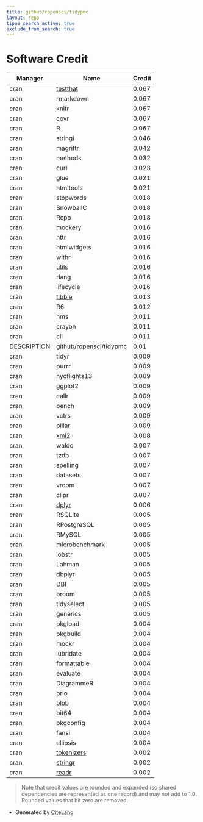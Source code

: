 ```yaml
---
title: github/ropensci/tidypmc
layout: repo
tipue_search_active: true
exclude_from_search: true
---
```

# Software Credit

|Manager|Name|Credit|
|-------|----|------|
|cran|[testthat](https://testthat.r-lib.org)|0.067|
|cran|rmarkdown|0.067|
|cran|knitr|0.067|
|cran|covr|0.067|
|cran|R|0.067|
|cran|stringi|0.046|
|cran|magrittr|0.042|
|cran|methods|0.032|
|cran|curl|0.023|
|cran|glue|0.021|
|cran|htmltools|0.021|
|cran|stopwords|0.018|
|cran|SnowballC|0.018|
|cran|Rcpp|0.018|
|cran|mockery|0.016|
|cran|httr|0.016|
|cran|htmlwidgets|0.016|
|cran|withr|0.016|
|cran|utils|0.016|
|cran|rlang|0.016|
|cran|lifecycle|0.016|
|cran|[tibble](https://tibble.tidyverse.org/)|0.013|
|cran|R6|0.012|
|cran|hms|0.011|
|cran|crayon|0.011|
|cran|cli|0.011|
|DESCRIPTION|github/ropensci/tidypmc|0.01|
|cran|tidyr|0.009|
|cran|purrr|0.009|
|cran|nycflights13|0.009|
|cran|ggplot2|0.009|
|cran|callr|0.009|
|cran|bench|0.009|
|cran|vctrs|0.009|
|cran|pillar|0.009|
|cran|[xml2](https://xml2.r-lib.org/)|0.008|
|cran|waldo|0.007|
|cran|tzdb|0.007|
|cran|spelling|0.007|
|cran|datasets|0.007|
|cran|vroom|0.007|
|cran|clipr|0.007|
|cran|[dplyr](https://dplyr.tidyverse.org)|0.006|
|cran|RSQLite|0.005|
|cran|RPostgreSQL|0.005|
|cran|RMySQL|0.005|
|cran|microbenchmark|0.005|
|cran|lobstr|0.005|
|cran|Lahman|0.005|
|cran|dbplyr|0.005|
|cran|DBI|0.005|
|cran|broom|0.005|
|cran|tidyselect|0.005|
|cran|generics|0.005|
|cran|pkgload|0.004|
|cran|pkgbuild|0.004|
|cran|mockr|0.004|
|cran|lubridate|0.004|
|cran|formattable|0.004|
|cran|evaluate|0.004|
|cran|DiagrammeR|0.004|
|cran|brio|0.004|
|cran|blob|0.004|
|cran|bit64|0.004|
|cran|pkgconfig|0.004|
|cran|fansi|0.004|
|cran|ellipsis|0.004|
|cran|[tokenizers](https://lincolnmullen.com/software/tokenizers/)|0.002|
|cran|[stringr](http://stringr.tidyverse.org)|0.002|
|cran|[readr](https://readr.tidyverse.org)|0.002|


> Note that credit values are rounded and expanded (so shared dependencies are represented as one record) and may not add to 1.0. Rounded values that hit zero are removed.


- Generated by [CiteLang](https://github.com/vsoch/citelang)
